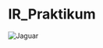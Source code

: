 # IR_Praktikum

![Jaguar](https://github.com/user-attachments/assets/1a9ad876-5bd0-4c07-bf60-32cb233b80d4)

